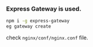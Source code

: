 ### Express Gateway is used. 

```sh
npm i -g express-gateway
eg gateway create
```


check `nginx/conf/nginx.conf` file. 